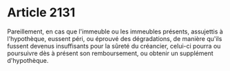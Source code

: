 # Article 2131

Pareillement, en cas que l'immeuble ou les immeubles présents, assujettis à l'hypothèque, eussent péri, ou éprouvé des dégradations, de manière qu'ils fussent devenus insuffisants pour la sûreté du créancier, celui-ci pourra ou poursuivre dès à présent son remboursement, ou obtenir un supplément d'hypothèque.
